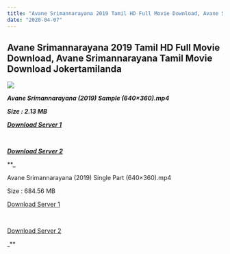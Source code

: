 ```yaml
---
title: "Avane Srimannarayana 2019 Tamil HD Full Movie Download, Avane Srimannarayana Tamil Movie Download Jokertamilanda"
date: "2020-04-07"
---
```


## Avane Srimannarayana 2019 Tamil HD Full Movie Download, Avane Srimannarayana Tamil Movie Download Jokertamilanda

  

![](https://images.moviebuff.com/db8aa299-4a50-4e92-8986-c32a3d335bac?w=1000)

**_Avane Srimannarayana (2019) Sample (640×360).mp4_**

**_Size : 2.13 MB_**

**_[Download Server 1](http://c1.wetransfer.vip/files/Tamil{a3b04ca4513862e5e6faa05865f310bf9da13080b46bbc045b167bb82cb0d9ff}20Movies/Tamil{a3b04ca4513862e5e6faa05865f310bf9da13080b46bbc045b167bb82cb0d9ff}202019{a3b04ca4513862e5e6faa05865f310bf9da13080b46bbc045b167bb82cb0d9ff}20Movies/Avane{a3b04ca4513862e5e6faa05865f310bf9da13080b46bbc045b167bb82cb0d9ff}20Srimannarayana{a3b04ca4513862e5e6faa05865f310bf9da13080b46bbc045b167bb82cb0d9ff}20(2019)/Avane{a3b04ca4513862e5e6faa05865f310bf9da13080b46bbc045b167bb82cb0d9ff}20Srimannarayana{a3b04ca4513862e5e6faa05865f310bf9da13080b46bbc045b167bb82cb0d9ff}20(2019){a3b04ca4513862e5e6faa05865f310bf9da13080b46bbc045b167bb82cb0d9ff}20HDRip/Avane{a3b04ca4513862e5e6faa05865f310bf9da13080b46bbc045b167bb82cb0d9ff}20Srimannarayana{a3b04ca4513862e5e6faa05865f310bf9da13080b46bbc045b167bb82cb0d9ff}20(2019){a3b04ca4513862e5e6faa05865f310bf9da13080b46bbc045b167bb82cb0d9ff}20Sample{a3b04ca4513862e5e6faa05865f310bf9da13080b46bbc045b167bb82cb0d9ff}20(640x360).mp4)_**

**_[  
](http://c1.wetransfer.vip/files/Tamil{a3b04ca4513862e5e6faa05865f310bf9da13080b46bbc045b167bb82cb0d9ff}20Movies/Tamil{a3b04ca4513862e5e6faa05865f310bf9da13080b46bbc045b167bb82cb0d9ff}202019{a3b04ca4513862e5e6faa05865f310bf9da13080b46bbc045b167bb82cb0d9ff}20Movies/Avane{a3b04ca4513862e5e6faa05865f310bf9da13080b46bbc045b167bb82cb0d9ff}20Srimannarayana{a3b04ca4513862e5e6faa05865f310bf9da13080b46bbc045b167bb82cb0d9ff}20(2019)/Avane{a3b04ca4513862e5e6faa05865f310bf9da13080b46bbc045b167bb82cb0d9ff}20Srimannarayana{a3b04ca4513862e5e6faa05865f310bf9da13080b46bbc045b167bb82cb0d9ff}20(2019){a3b04ca4513862e5e6faa05865f310bf9da13080b46bbc045b167bb82cb0d9ff}20HDRip/Avane{a3b04ca4513862e5e6faa05865f310bf9da13080b46bbc045b167bb82cb0d9ff}20Srimannarayana{a3b04ca4513862e5e6faa05865f310bf9da13080b46bbc045b167bb82cb0d9ff}20(2019){a3b04ca4513862e5e6faa05865f310bf9da13080b46bbc045b167bb82cb0d9ff}20Sample{a3b04ca4513862e5e6faa05865f310bf9da13080b46bbc045b167bb82cb0d9ff}20(640x360).mp4)_**

**_[Download Server 2](http://c1.wetransfer.vip/files/Tamil{a3b04ca4513862e5e6faa05865f310bf9da13080b46bbc045b167bb82cb0d9ff}20Movies/Tamil{a3b04ca4513862e5e6faa05865f310bf9da13080b46bbc045b167bb82cb0d9ff}202019{a3b04ca4513862e5e6faa05865f310bf9da13080b46bbc045b167bb82cb0d9ff}20Movies/Avane{a3b04ca4513862e5e6faa05865f310bf9da13080b46bbc045b167bb82cb0d9ff}20Srimannarayana{a3b04ca4513862e5e6faa05865f310bf9da13080b46bbc045b167bb82cb0d9ff}20(2019)/Avane{a3b04ca4513862e5e6faa05865f310bf9da13080b46bbc045b167bb82cb0d9ff}20Srimannarayana{a3b04ca4513862e5e6faa05865f310bf9da13080b46bbc045b167bb82cb0d9ff}20(2019){a3b04ca4513862e5e6faa05865f310bf9da13080b46bbc045b167bb82cb0d9ff}20HDRip/Avane{a3b04ca4513862e5e6faa05865f310bf9da13080b46bbc045b167bb82cb0d9ff}20Srimannarayana{a3b04ca4513862e5e6faa05865f310bf9da13080b46bbc045b167bb82cb0d9ff}20(2019){a3b04ca4513862e5e6faa05865f310bf9da13080b46bbc045b167bb82cb0d9ff}20Sample{a3b04ca4513862e5e6faa05865f310bf9da13080b46bbc045b167bb82cb0d9ff}20(640x360).mp4)_**

**_

Avane Srimannarayana (2019) Single Part (640×360).mp4

Size : 684.56 MB

[Download Server 1](http://c1.wetransfer.vip/files/Tamil{a3b04ca4513862e5e6faa05865f310bf9da13080b46bbc045b167bb82cb0d9ff}20Movies/Tamil{a3b04ca4513862e5e6faa05865f310bf9da13080b46bbc045b167bb82cb0d9ff}202019{a3b04ca4513862e5e6faa05865f310bf9da13080b46bbc045b167bb82cb0d9ff}20Movies/Avane{a3b04ca4513862e5e6faa05865f310bf9da13080b46bbc045b167bb82cb0d9ff}20Srimannarayana{a3b04ca4513862e5e6faa05865f310bf9da13080b46bbc045b167bb82cb0d9ff}20(2019)/Avane{a3b04ca4513862e5e6faa05865f310bf9da13080b46bbc045b167bb82cb0d9ff}20Srimannarayana{a3b04ca4513862e5e6faa05865f310bf9da13080b46bbc045b167bb82cb0d9ff}20(2019){a3b04ca4513862e5e6faa05865f310bf9da13080b46bbc045b167bb82cb0d9ff}20HDRip/Avane{a3b04ca4513862e5e6faa05865f310bf9da13080b46bbc045b167bb82cb0d9ff}20Srimannarayana{a3b04ca4513862e5e6faa05865f310bf9da13080b46bbc045b167bb82cb0d9ff}20(2019){a3b04ca4513862e5e6faa05865f310bf9da13080b46bbc045b167bb82cb0d9ff}20Single{a3b04ca4513862e5e6faa05865f310bf9da13080b46bbc045b167bb82cb0d9ff}20Part{a3b04ca4513862e5e6faa05865f310bf9da13080b46bbc045b167bb82cb0d9ff}20(640x360).mp4)

[  
](http://c1.wetransfer.vip/files/Tamil{a3b04ca4513862e5e6faa05865f310bf9da13080b46bbc045b167bb82cb0d9ff}20Movies/Tamil{a3b04ca4513862e5e6faa05865f310bf9da13080b46bbc045b167bb82cb0d9ff}202019{a3b04ca4513862e5e6faa05865f310bf9da13080b46bbc045b167bb82cb0d9ff}20Movies/Avane{a3b04ca4513862e5e6faa05865f310bf9da13080b46bbc045b167bb82cb0d9ff}20Srimannarayana{a3b04ca4513862e5e6faa05865f310bf9da13080b46bbc045b167bb82cb0d9ff}20(2019)/Avane{a3b04ca4513862e5e6faa05865f310bf9da13080b46bbc045b167bb82cb0d9ff}20Srimannarayana{a3b04ca4513862e5e6faa05865f310bf9da13080b46bbc045b167bb82cb0d9ff}20(2019){a3b04ca4513862e5e6faa05865f310bf9da13080b46bbc045b167bb82cb0d9ff}20HDRip/Avane{a3b04ca4513862e5e6faa05865f310bf9da13080b46bbc045b167bb82cb0d9ff}20Srimannarayana{a3b04ca4513862e5e6faa05865f310bf9da13080b46bbc045b167bb82cb0d9ff}20(2019){a3b04ca4513862e5e6faa05865f310bf9da13080b46bbc045b167bb82cb0d9ff}20Single{a3b04ca4513862e5e6faa05865f310bf9da13080b46bbc045b167bb82cb0d9ff}20Part{a3b04ca4513862e5e6faa05865f310bf9da13080b46bbc045b167bb82cb0d9ff}20(640x360).mp4)

[Download Server 2](http://c1.wetransfer.vip/files/Tamil{a3b04ca4513862e5e6faa05865f310bf9da13080b46bbc045b167bb82cb0d9ff}20Movies/Tamil{a3b04ca4513862e5e6faa05865f310bf9da13080b46bbc045b167bb82cb0d9ff}202019{a3b04ca4513862e5e6faa05865f310bf9da13080b46bbc045b167bb82cb0d9ff}20Movies/Avane{a3b04ca4513862e5e6faa05865f310bf9da13080b46bbc045b167bb82cb0d9ff}20Srimannarayana{a3b04ca4513862e5e6faa05865f310bf9da13080b46bbc045b167bb82cb0d9ff}20(2019)/Avane{a3b04ca4513862e5e6faa05865f310bf9da13080b46bbc045b167bb82cb0d9ff}20Srimannarayana{a3b04ca4513862e5e6faa05865f310bf9da13080b46bbc045b167bb82cb0d9ff}20(2019){a3b04ca4513862e5e6faa05865f310bf9da13080b46bbc045b167bb82cb0d9ff}20HDRip/Avane{a3b04ca4513862e5e6faa05865f310bf9da13080b46bbc045b167bb82cb0d9ff}20Srimannarayana{a3b04ca4513862e5e6faa05865f310bf9da13080b46bbc045b167bb82cb0d9ff}20(2019){a3b04ca4513862e5e6faa05865f310bf9da13080b46bbc045b167bb82cb0d9ff}20Single{a3b04ca4513862e5e6faa05865f310bf9da13080b46bbc045b167bb82cb0d9ff}20Part{a3b04ca4513862e5e6faa05865f310bf9da13080b46bbc045b167bb82cb0d9ff}20(640x360).mp4)

_**

